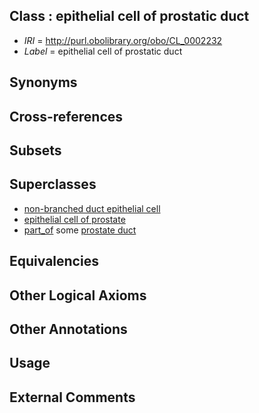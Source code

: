 
## Class : epithelial cell of prostatic duct

 * *IRI* = http://purl.obolibrary.org/obo/CL_0002232
 * *Label* = epithelial cell of prostatic duct

## Synonyms


## Cross-references


## Subsets


## Superclasses

 * [non-branched duct epithelial cell](../../CL/72/CL_0000072.md)
 * [epithelial cell of prostate](../../CL/31/CL_0002231.md)
 * [part_of](../../BFO/50/BFO_0000050.md) some [prostate duct](../../UBERON/85/UBERON_0002485.md)

## Equivalencies


## Other Logical Axioms


## Other Annotations


## Usage


## External Comments

